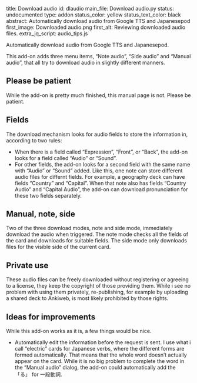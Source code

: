 title: Download audio
id: dlaudio
main_file: Download audio.py
status: undocumented
type: addon
status_color: yellow
status_text_color: black
abstract: Automatically download audio from Google TTS and Japanesepod
first_image: Downloaded audio.png
first_alt: Reviewing downloaded audio files.
extra_jq_script: audio_tips.js

Automatically download audio from Google TTS and Japanesepod.

This add-on adds three menu items, “Note audio”, “Side audio” and
“Manual audio”, that all try to download audio in slightly different
manners.

## Please be patient

While the add-on is pretty much finished, this manual page is
not. Please be patient.

## Fields
The download mechanism looks for audio fields to store the information
in, according to two rules:

* When there is a field called “<span class="qtbase
  ignorecase">Expression</span>”, “<span class="qtbase
  ignorecase">Front</span>”, or “<span class="qtbase
  ignorecase">Back</span>”, the add-on looks for a field called “<span
  class="qtbase ignorecase">Audio</span>” or “<span class="qtbase
  ignorecase">Sound</span>”.
* For other fields, the add-on looks for a second field with the same
  name with “Audio” or “Sound” added. Like this, one note can store
  different audio files for differnt fields. For example, a geography
  deck can have fields “Country” and “Capital”. When that note
  also has fields “Country Audio” and “Capital Audio”, the add-on can
  download pronunciation for these two fields separately.

## Manual, note, side

Two of the three download modes, note and side mode, immediately
download the audio when triggered. The note mode checks all the fields
of the card and downloads for suitable fields. The side mode only
downloads files for the visible side of the current card.

## Private use

These audio files can be freely downloaded without registering or
agreeing to a license, they keep the copyright of those providing
them. While i see no problem with using them privately, re-publishing,
for example by uploading a shared deck to Ankiweb, is most likely
prohibited by those rights.


## Ideas for improvements
While this add-on works as it is, a few things would be nice.

 * Automatically edit the information before the request is sent. I use
   what i call “electric” cards for Japanese verbs, where the
   different forms are formed automatically. That means that the whole
   word doesn’t actually appear on the card. While it is no big
   problem to complete the word in the “Manual audio” dialog, the
   add-on could automatically add the 「る」 for 一段動詞.
